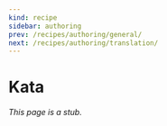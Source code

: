 ```yaml
---
kind: recipe
sidebar: authoring
prev: /recipes/authoring/general/
next: /recipes/authoring/translation/
---
```


# Kata

_This page is a stub._